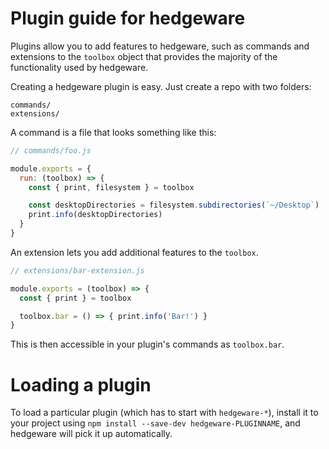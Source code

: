 # Plugin guide for hedgeware

Plugins allow you to add features to hedgeware, such as commands and
extensions to the `toolbox` object that provides the majority of the functionality
used by hedgeware.

Creating a hedgeware plugin is easy. Just create a repo with two folders:

```
commands/
extensions/
```

A command is a file that looks something like this:

```js
// commands/foo.js

module.exports = {
  run: (toolbox) => {
    const { print, filesystem } = toolbox

    const desktopDirectories = filesystem.subdirectories(`~/Desktop`)
    print.info(desktopDirectories)
  }
}
```

An extension lets you add additional features to the `toolbox`.

```js
// extensions/bar-extension.js

module.exports = (toolbox) => {
  const { print } = toolbox

  toolbox.bar = () => { print.info('Bar!') }
}
```

This is then accessible in your plugin's commands as `toolbox.bar`.

# Loading a plugin

To load a particular plugin (which has to start with `hedgeware-*`),
install it to your project using `npm install --save-dev hedgeware-PLUGINNAME`,
and hedgeware will pick it up automatically.
